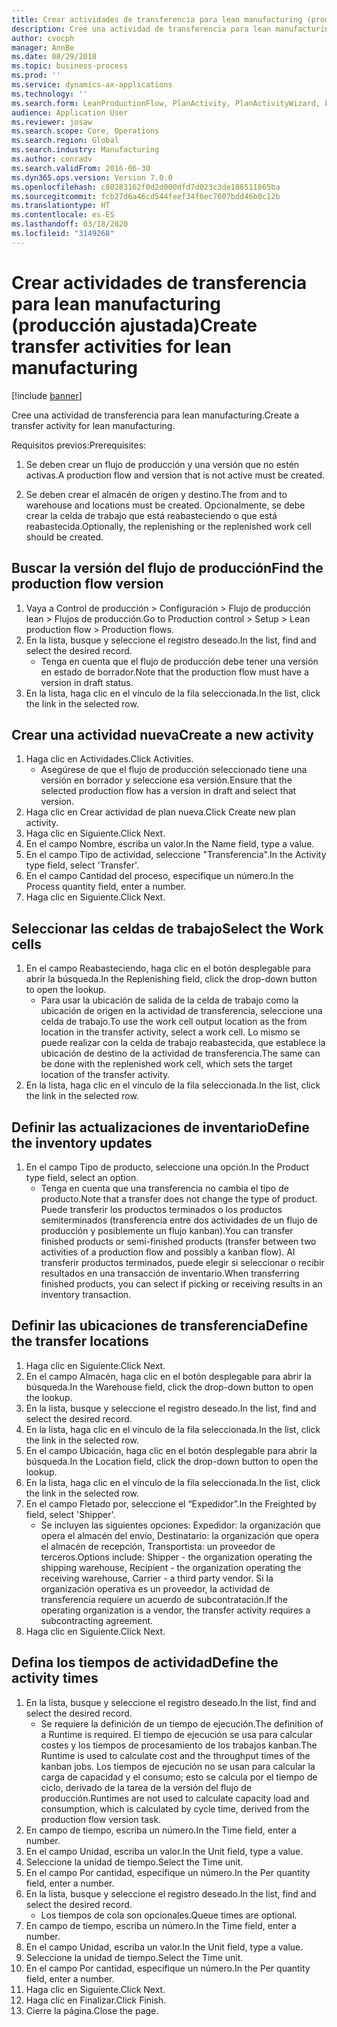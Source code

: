 ```yaml
---
title: Crear actividades de transferencia para lean manufacturing (producción ajustada)
description: Cree una actividad de transferencia para lean manufacturing.
author: cvocph
manager: AnnBe
ms.date: 08/29/2018
ms.topic: business-process
ms.prod: ''
ms.service: dynamics-ax-applications
ms.technology: ''
ms.search.form: LeanProductionFlow, PlanActivity, PlanActivityWizard, LeanWorkCellLookup, InventLocationIdLookup
audience: Application User
ms.reviewer: josaw
ms.search.scope: Core, Operations
ms.search.region: Global
ms.search.industry: Manufacturing
ms.author: conradv
ms.search.validFrom: 2016-06-30
ms.dyn365.ops.version: Version 7.0.0
ms.openlocfilehash: c80283162f0d2d000dfd7d023c3de188511865ba
ms.sourcegitcommit: fcb27d6a46cd544feef34f6ec7607bdd46b0c12b
ms.translationtype: HT
ms.contentlocale: es-ES
ms.lasthandoff: 03/18/2020
ms.locfileid: "3149268"
---
```

# <a name="create-transfer-activities-for-lean-manufacturing"></a><span data-ttu-id="87e6c-103">Crear actividades de transferencia para lean manufacturing (producción ajustada)</span><span class="sxs-lookup"><span data-stu-id="87e6c-103">Create transfer activities for lean manufacturing</span></span>

[!include [banner](../../includes/banner.md)]

<span data-ttu-id="87e6c-104">Cree una actividad de transferencia para lean manufacturing.</span><span class="sxs-lookup"><span data-stu-id="87e6c-104">Create a transfer activity for lean manufacturing.</span></span> 

<span data-ttu-id="87e6c-105">Requisitos previos:</span><span class="sxs-lookup"><span data-stu-id="87e6c-105">Prerequisites:</span></span> 

1. <span data-ttu-id="87e6c-106">Se deben crear un flujo de producción y una versión que no estén activas.</span><span class="sxs-lookup"><span data-stu-id="87e6c-106">A production flow and version that is not active must be created.</span></span>

2. <span data-ttu-id="87e6c-107">Se deben crear el almacén de origen y destino.</span><span class="sxs-lookup"><span data-stu-id="87e6c-107">The from and to warehouse and locations must be created.</span></span> <span data-ttu-id="87e6c-108">Opcionalmente, se debe crear la celda de trabajo que está reabasteciendo o que está reabastecida.</span><span class="sxs-lookup"><span data-stu-id="87e6c-108">Optionally, the replenishing or the replenished work cell should be created.</span></span>


## <a name="find-the-production-flow-version"></a><span data-ttu-id="87e6c-109">Buscar la versión del flujo de producción</span><span class="sxs-lookup"><span data-stu-id="87e6c-109">Find the production flow version</span></span>
1. <span data-ttu-id="87e6c-110">Vaya a Control de producción > Configuración > Flujo de producción lean > Flujos de producción.</span><span class="sxs-lookup"><span data-stu-id="87e6c-110">Go to Production control > Setup > Lean production flow > Production flows.</span></span>
2. <span data-ttu-id="87e6c-111">En la lista, busque y seleccione el registro deseado.</span><span class="sxs-lookup"><span data-stu-id="87e6c-111">In the list, find and select the desired record.</span></span>
    * <span data-ttu-id="87e6c-112">Tenga en cuenta que el flujo de producción debe tener una versión en estado de borrador.</span><span class="sxs-lookup"><span data-stu-id="87e6c-112">Note that the production flow must have a version in draft status.</span></span>  
3. <span data-ttu-id="87e6c-113">En la lista, haga clic en el vínculo de la fila seleccionada.</span><span class="sxs-lookup"><span data-stu-id="87e6c-113">In the list, click the link in the selected row.</span></span>

## <a name="create-a-new-activity"></a><span data-ttu-id="87e6c-114">Crear una actividad nueva</span><span class="sxs-lookup"><span data-stu-id="87e6c-114">Create a new activity</span></span>
1. <span data-ttu-id="87e6c-115">Haga clic en Actividades.</span><span class="sxs-lookup"><span data-stu-id="87e6c-115">Click Activities.</span></span>
    * <span data-ttu-id="87e6c-116">Asegúrese de que el flujo de producción seleccionado tiene una versión en borrador y seleccione esa versión.</span><span class="sxs-lookup"><span data-stu-id="87e6c-116">Ensure that the selected production flow has a version in draft and select that version.</span></span>  
2. <span data-ttu-id="87e6c-117">Haga clic en Crear actividad de plan nueva.</span><span class="sxs-lookup"><span data-stu-id="87e6c-117">Click Create new plan activity.</span></span>
3. <span data-ttu-id="87e6c-118">Haga clic en Siguiente.</span><span class="sxs-lookup"><span data-stu-id="87e6c-118">Click Next.</span></span>
4. <span data-ttu-id="87e6c-119">En el campo Nombre, escriba un valor.</span><span class="sxs-lookup"><span data-stu-id="87e6c-119">In the Name field, type a value.</span></span>
5. <span data-ttu-id="87e6c-120">En el campo Tipo de actividad, seleccione "Transferencia".</span><span class="sxs-lookup"><span data-stu-id="87e6c-120">In the Activity type field, select 'Transfer'.</span></span>
6. <span data-ttu-id="87e6c-121">En el campo Cantidad del proceso, especifique un número.</span><span class="sxs-lookup"><span data-stu-id="87e6c-121">In the Process quantity field, enter a number.</span></span>
7. <span data-ttu-id="87e6c-122">Haga clic en Siguiente.</span><span class="sxs-lookup"><span data-stu-id="87e6c-122">Click Next.</span></span>

## <a name="select-the-work-cells"></a><span data-ttu-id="87e6c-123">Seleccionar las celdas de trabajo</span><span class="sxs-lookup"><span data-stu-id="87e6c-123">Select the Work cells</span></span>
1. <span data-ttu-id="87e6c-124">En el campo Reabasteciendo, haga clic en el botón desplegable para abrir la búsqueda.</span><span class="sxs-lookup"><span data-stu-id="87e6c-124">In the Replenishing field, click the drop-down button to open the lookup.</span></span>
    * <span data-ttu-id="87e6c-125">Para usar la ubicación de salida de la celda de trabajo como la ubicación de origen en la actividad de transferencia, seleccione una celda de trabajo.</span><span class="sxs-lookup"><span data-stu-id="87e6c-125">To use the work cell output location as the from location in the transfer activity, select a work cell.</span></span> <span data-ttu-id="87e6c-126">Lo mismo se puede realizar con la celda de trabajo reabastecida, que establece la ubicación de destino de la actividad de transferencia.</span><span class="sxs-lookup"><span data-stu-id="87e6c-126">The same can be done with the replenished work cell, which sets the target location of the transfer activity.</span></span>  
2. <span data-ttu-id="87e6c-127">En la lista, haga clic en el vínculo de la fila seleccionada.</span><span class="sxs-lookup"><span data-stu-id="87e6c-127">In the list, click the link in the selected row.</span></span>

## <a name="define-the-inventory-updates"></a><span data-ttu-id="87e6c-128">Definir las actualizaciones de inventario</span><span class="sxs-lookup"><span data-stu-id="87e6c-128">Define the inventory updates</span></span>
1. <span data-ttu-id="87e6c-129">En el campo Tipo de producto, seleccione una opción.</span><span class="sxs-lookup"><span data-stu-id="87e6c-129">In the Product type field, select an option.</span></span>
    * <span data-ttu-id="87e6c-130">Tenga en cuenta que una transferencia no cambia el tipo de producto.</span><span class="sxs-lookup"><span data-stu-id="87e6c-130">Note that a transfer does not change the type of product.</span></span> <span data-ttu-id="87e6c-131">Puede transferir los productos terminados o los productos semiterminados (transferencia entre dos actividades de un flujo de producción y posiblemente un flujo kanban).</span><span class="sxs-lookup"><span data-stu-id="87e6c-131">You can transfer finished products or semi-finished products (transfer between two activities of a production flow and possibly a kanban flow).</span></span>     <span data-ttu-id="87e6c-132">Al transferir productos terminados, puede elegir si seleccionar o recibir resultados en una transacción de inventario.</span><span class="sxs-lookup"><span data-stu-id="87e6c-132">When transferring finished products, you can select if picking or receiving results in an inventory transaction.</span></span>  

## <a name="define-the-transfer-locations"></a><span data-ttu-id="87e6c-133">Definir las ubicaciones de transferencia</span><span class="sxs-lookup"><span data-stu-id="87e6c-133">Define the transfer locations</span></span>
1. <span data-ttu-id="87e6c-134">Haga clic en Siguiente.</span><span class="sxs-lookup"><span data-stu-id="87e6c-134">Click Next.</span></span>
2. <span data-ttu-id="87e6c-135">En el campo Almacén, haga clic en el botón desplegable para abrir la búsqueda.</span><span class="sxs-lookup"><span data-stu-id="87e6c-135">In the Warehouse field, click the drop-down button to open the lookup.</span></span>
3. <span data-ttu-id="87e6c-136">En la lista, busque y seleccione el registro deseado.</span><span class="sxs-lookup"><span data-stu-id="87e6c-136">In the list, find and select the desired record.</span></span>
4. <span data-ttu-id="87e6c-137">En la lista, haga clic en el vínculo de la fila seleccionada.</span><span class="sxs-lookup"><span data-stu-id="87e6c-137">In the list, click the link in the selected row.</span></span>
5. <span data-ttu-id="87e6c-138">En el campo Ubicación, haga clic en el botón desplegable para abrir la búsqueda.</span><span class="sxs-lookup"><span data-stu-id="87e6c-138">In the Location field, click the drop-down button to open the lookup.</span></span>
6. <span data-ttu-id="87e6c-139">En la lista, haga clic en el vínculo de la fila seleccionada.</span><span class="sxs-lookup"><span data-stu-id="87e6c-139">In the list, click the link in the selected row.</span></span>
7. <span data-ttu-id="87e6c-140">En el campo Fletado por, seleccione el “Expedidor”.</span><span class="sxs-lookup"><span data-stu-id="87e6c-140">In the Freighted by field, select 'Shipper'.</span></span>
    * <span data-ttu-id="87e6c-141">Se incluyen las siguientes opciones: Expedidor: la organización que opera el almacén del envío, Destinatario: la organización que opera el almacén de recepción, Transportista: un proveedor de terceros.</span><span class="sxs-lookup"><span data-stu-id="87e6c-141">Options include: Shipper - the organization operating the shipping warehouse, Recipient -  the organization operating the receiving warehouse, Carrier - a third party vendor.</span></span> <span data-ttu-id="87e6c-142">Si la organización operativa es un proveedor, la actividad de transferencia requiere un acuerdo de subcontratación.</span><span class="sxs-lookup"><span data-stu-id="87e6c-142">If the operating organization is a vendor, the transfer activity requires a subcontracting agreement.</span></span>  
8. <span data-ttu-id="87e6c-143">Haga clic en Siguiente.</span><span class="sxs-lookup"><span data-stu-id="87e6c-143">Click Next.</span></span>

## <a name="define-the-activity-times"></a><span data-ttu-id="87e6c-144">Defina los tiempos de actividad</span><span class="sxs-lookup"><span data-stu-id="87e6c-144">Define the activity times</span></span>
1. <span data-ttu-id="87e6c-145">En la lista, busque y seleccione el registro deseado.</span><span class="sxs-lookup"><span data-stu-id="87e6c-145">In the list, find and select the desired record.</span></span>
    * <span data-ttu-id="87e6c-146">Se requiere la definición de un tiempo de ejecución.</span><span class="sxs-lookup"><span data-stu-id="87e6c-146">The definition of a Runtime is required.</span></span> <span data-ttu-id="87e6c-147">El tiempo de ejecución se usa para calcular costes y los tiempos de procesamiento de los trabajos kanban.</span><span class="sxs-lookup"><span data-stu-id="87e6c-147">The Runtime is used to calculate cost and the throughput times of the kanban jobs.</span></span> <span data-ttu-id="87e6c-148">Los tiempos de ejecución no se usan para calcular la carga de capacidad y el consumo; esto se calcula por el tiempo de ciclo, derivado de la tarea de la versión del flujo de producción.</span><span class="sxs-lookup"><span data-stu-id="87e6c-148">Runtimes are not used to calculate capacity load and consumption, which is calculated by cycle time, derived from the production flow version task.</span></span>  
2. <span data-ttu-id="87e6c-149">En campo de tiempo, escriba un número.</span><span class="sxs-lookup"><span data-stu-id="87e6c-149">In the Time field, enter a number.</span></span>
3. <span data-ttu-id="87e6c-150">En el campo Unidad, escriba un valor.</span><span class="sxs-lookup"><span data-stu-id="87e6c-150">In the Unit field, type a value.</span></span>
4. <span data-ttu-id="87e6c-151">Seleccione la unidad de tiempo.</span><span class="sxs-lookup"><span data-stu-id="87e6c-151">Select the Time unit.</span></span>
5. <span data-ttu-id="87e6c-152">En el campo Por cantidad, especifique un número.</span><span class="sxs-lookup"><span data-stu-id="87e6c-152">In the Per quantity field, enter a number.</span></span>
6. <span data-ttu-id="87e6c-153">En la lista, busque y seleccione el registro deseado.</span><span class="sxs-lookup"><span data-stu-id="87e6c-153">In the list, find and select the desired record.</span></span>
    * <span data-ttu-id="87e6c-154">Los tiempos de cola son opcionales.</span><span class="sxs-lookup"><span data-stu-id="87e6c-154">Queue times are optional.</span></span>  
7. <span data-ttu-id="87e6c-155">En campo de tiempo, escriba un número.</span><span class="sxs-lookup"><span data-stu-id="87e6c-155">In the Time field, enter a number.</span></span>
8. <span data-ttu-id="87e6c-156">En el campo Unidad, escriba un valor.</span><span class="sxs-lookup"><span data-stu-id="87e6c-156">In the Unit field, type a value.</span></span>
9. <span data-ttu-id="87e6c-157">Seleccione la unidad de tiempo.</span><span class="sxs-lookup"><span data-stu-id="87e6c-157">Select the Time unit.</span></span>
10. <span data-ttu-id="87e6c-158">En el campo Por cantidad, especifique un número.</span><span class="sxs-lookup"><span data-stu-id="87e6c-158">In the Per quantity field, enter a number.</span></span>
11. <span data-ttu-id="87e6c-159">Haga clic en Siguiente.</span><span class="sxs-lookup"><span data-stu-id="87e6c-159">Click Next.</span></span>
12. <span data-ttu-id="87e6c-160">Haga clic en Finalizar.</span><span class="sxs-lookup"><span data-stu-id="87e6c-160">Click Finish.</span></span>
13. <span data-ttu-id="87e6c-161">Cierre la página.</span><span class="sxs-lookup"><span data-stu-id="87e6c-161">Close the page.</span></span>

